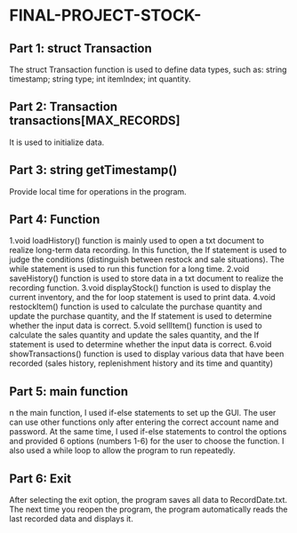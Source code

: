 # FINAL-PROJECT-STOCK-
  ## Part 1: struct Transaction
  The struct Transaction function is used to define data types, such as: string timestamp; string type; int itemIndex; int quantity.
  ## Part 2: Transaction transactions[MAX_RECORDS] 
  It is used to initialize data.
  ## Part 3: string getTimestamp()
  Provide local time for operations in the program.
  ## Part 4: Function
 1.void loadHistory() function is mainly used to open a txt document to realize long-term data recording. In this function, the If statement is used to judge the conditions (distinguish between restock and sale situations). The while statement is used to run this function for a long time.
2.void saveHistory() function is used to store data in a txt document to realize the recording function.
3.void displayStock() function is used to display the current inventory, and the for loop statement is used to print data.
4.void restockItem() function is used to calculate the purchase quantity and update the purchase quantity, and the If statement is used to determine whether the input data is correct.
5.void sellItem() function is used to calculate the sales quantity and update the sales quantity, and the If statement is used to determine whether the input data is correct.
6.void showTransactions() function is used to display various data that have been recorded (sales history, replenishment history and its time and quantity)
  ## Part 5: main function
 n the main function, I used if-else statements to set up the GUI. The user can use other functions only after entering the correct account name and password. At the same time, I used if-else statements to control the options and provided 6 options (numbers 1-6) for the user to choose the function. I also used a while loop to allow the program to run repeatedly.
  ## Part 6: Exit
  After selecting the exit option, the program saves all data to RecordDate.txt. The next time you reopen the program, the program automatically reads the last recorded data and displays it.
